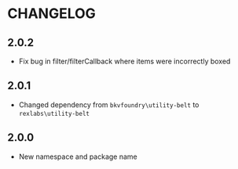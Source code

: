# CHANGELOG

## 2.0.2

- Fix bug in filter/filterCallback where items were incorrectly boxed

## 2.0.1

- Changed dependency from `bkvfoundry\utility-belt` to `rexlabs\utility-belt`

## 2.0.0

- New namespace and package name
